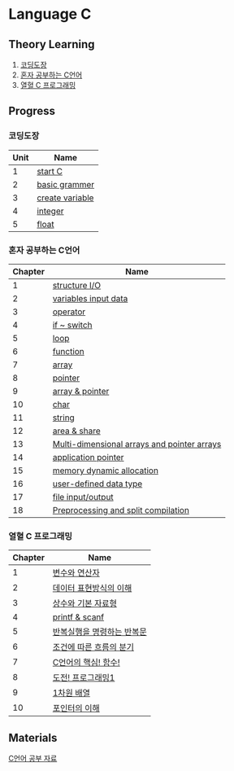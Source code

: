 # Language C

## Theory Learning
1. [코딩도장](https://dojang.io/course/view.php?id=2)
2. [혼자 공부하는 C언어]()
3. [열혈 C 프로그래밍]()

## Progress
### 코딩도장
| Unit | Name |
| :--- | ---- | 
| 1    | [start C](https://github.com/JYKai/C/tree/main/coding_dojang/unit1.%20start_C) |
| 2    | [basic grammer](https://github.com/JYKai/C/tree/main/coding_dojang/unit2.%20basic_grammer) |
| 3    | [create variable](https://github.com/JYKai/C/tree/main/coding_dojang/unit3.%20create_variable) |
| 4    | [integer](https://github.com/JYKai/C/tree/main/coding_dojang/unit4.%20integer) |
| 5    | [float](https://github.com/JYKai/C/tree/main/coding_dojang/unit5.%20float) |


### 혼자 공부하는 C언어
| Chapter | Name |
| :--- | ---- | 
| 1    | [structure I/O](https://github.com/JYKai/C/tree/main/C_basics1/01_structure_io) |
| 2    | [variables input data](https://github.com/JYKai/C/tree/main/C_basics1/02_variables_input_data) |
| 3    | [operator](https://github.com/JYKai/C/tree/main/C_basics1/03_operator) |
| 4    | [if ~ switch](https://github.com/JYKai/C/tree/main/C_basics1/04_if_switch) |
| 5    | [loop](https://github.com/JYKai/C/tree/main/C_basics1/05_loop) |
| 6    | [function](https://github.com/JYKai/C/tree/main/C_basics1/06_function) |
| 7    | [array](https://github.com/JYKai/C/tree/main/C_basics1/07_array) |
| 8    | [pointer](https://github.com/JYKai/C/tree/main/C_basics1/08_pointer) |
| 9    | [array & pointer](https://github.com/JYKai/C/tree/main/C_basics1/09_array_pointer) |
| 10    | [char](https://github.com/JYKai/C/tree/main/C_basics1/10_char) |
| 11    | [string](https://github.com/JYKai/C/tree/main/C_basics1/11_string) |
| 12    | [area & share](https://github.com/JYKai/C/tree/main/C_basics1/12_area_share) |
| 13    | [Multi-dimensional arrays and pointer arrays](https://github.com/JYKai/C/tree/main/C_basics1/13_multi_pointer_array) |
| 14    | [application pointer](https://github.com/JYKai/C/tree/main/C_basics1/14_application_pointer) |
| 15    | [memory dynamic allocation](https://github.com/JYKai/C/tree/main/C_basics1/15_memory_dynamic_allocation) |
| 16    | [user-defined data type](https://github.com/JYKai/C/tree/main/C_basics1/16_user-defined_data_type) |
| 17    | [file input/output](https://github.com/JYKai/C/tree/main/C_basics1/17_file_input_output) |
| 18    | [Preprocessing and split compilation](https://github.com/JYKai/C/tree/main/C_basics1/18_preprocessing_compile) |


### 열혈 C 프로그래밍
| Chapter | Name |
| :--- | ---- | 
| 1    | [변수와 연산자](https://github.com/JYKai/C/tree/main/C_basics2/01_variables_operators) |
| 2    | [데이터 표현방식의 이해](https://github.com/JYKai/C/tree/main/C_basics2/02_representation_data) |
| 3    | [상수와 기본 자료형](https://github.com/JYKai/C/tree/main/C_basics2/03_constants_basic_data_types) |
| 4    | [printf & scanf](https://github.com/JYKai/C/tree/main/C_basics2/04_printf_scanf) |
| 5    | [반복실행을 명령하는 반복문](https://github.com/JYKai/C/tree/main/C_basics2/05_loop) |
| 6    | [조건에 따른 흐름의 분기](https://github.com/JYKai/C/tree/main/C_basics2/06_condition) |
| 7    | [C언어의 핵심! 함수!](https://github.com/JYKai/C/tree/main/C_basics2/07_function) |
| 8    | [도전! 프로그래밍1](https://github.com/JYKai/C/tree/main/C_basics2/08_challenge1) |
| 9    | [1차원 배열](https://github.com/JYKai/C/tree/main/C_basics2/09_1d-array) |
| 10    | [포인터의 이해](https://github.com/JYKai/C/tree/main/C_basics2/10_understand_pointer) |


## Materials
[C언어 공부 자료](https://github.com/innovationacademy-kr/hitchhikers_guide/blob/main/c.md)